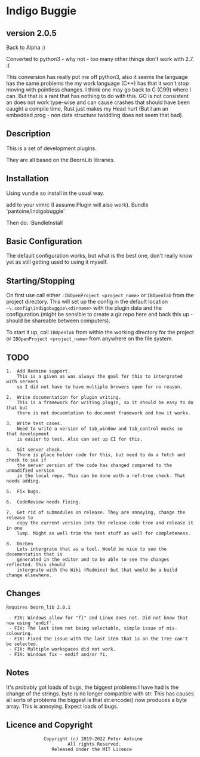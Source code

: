 # Indigo Buggie #
## version 2.0.5 ###

Back to Alpha :)

Converted to python3 - why not - too many other things don't work with 2.7. :(

This conversion has really put me off python3, also it seems the language has
the same problems the my work language (C++) has that it won't stop moving with
pointless changes. I think one may go back to C (C99) where I can. But that
is a rant that has nothing to do with this. GO is not consistent an does not work
type-wise and can cause crashes that should have been caught a compile time, Rust
just makes my Head hurt (But I am an embedded prog - non data structure twiddling
does not seem that bad).

## Description ##

This is a set of development plugins.

They are all based on the BeornLib libraries.

## Installation ##

Using vundle so install in the usual way.

add to your vimrc (I assume Plugin will also work).
Bundle 'pantoine/indigobuggie'

Then do:
:BundleInstall


## Basic Configuration ##

The default configuration works, but what is the best one, don't really know yet
as still getting used to using it myself.

## Starting/Stopping ##

On first use call either `:IBOpenProject <project_name>` or `IBOpenTab` from the project
directory. This will set up the config in the default location `~\.config\indigobuggie\<dirname>`
with the plugin data and the configuration (might be sensible to create a gir repo here
and back this up - should be shareable between computers).

To start it up, call `IBOpenTab` from within the working directory for the project or
`IBOpenProject <project_name>` from anywhere on the file system.

## TODO ##
    1.  Add Redmine support.
        This is a given as was always the goal for this to intergrated with servers
        so I did not have to have multiple browers open for no reason.

    2.  Write documentation for plugin writing.
        This is a framework for writing plugin, so it should be easy to do that but
        there is not docuemtation to document framework and how it works.

    3.  Write test cases.
        Need to write a version of tab_window and tab_control mocks so that development
        is easier to test. Also can set up CI for this.

    4.  Git server check.
        There is place holder code for this, but need to do a fetch and check to see if
        the server version of the code has changed compared to the unmodified version
        in the local repo. This can be done with a ref-tree check. That needs adding.

    5.  Fix bugs.

    6.  CodeReview needs fixing.

    7.  Get rid of submodules on release. They are annoying, change the release to
        copy the current version into the release code tree and release it in one
        lump. Might as well trim the test stuff as well for completeness.

    8.  DocGen
        Lets intergrate that as a tool. Would be nice to see the docementation that is
        generated in the editor and to be able to see the changes reflected. This should
        intergrate with the Wiki (Redmine) but that would be a build change elsewhere.

## Changes ##

    Requires beorn_lib 2.0.1

     - FIX: Windows allow for "fi" and Linux does not. Did not know that now using 'endif'.
     - FIX: The last item not being selectable, simple issue of mis-colouring.
     - FIX: Fixed the issue with the last item that is on the tree can't be selected.
     - FIX: Multiple workspaces did not work.
     - FIX: Windows fix - endif and/or fi.

## Notes ##

It's probably got loads of bugs, the biggest problems I have had is the change of the
strings. byte is no longer compatible with str. This has causes all sorts of problems
the biggest is that str.encode() now produces a byte array. This is annoying. Expect
loads of bugs.

## Licence and Copyright ##
                  Copyright (c) 2019-2022 Peter Antoine
                           All rights Reserved.
                     Released Under the MIT Licence
